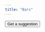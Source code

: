```yaml
---
title: "Bars"
---
```


<form name="suggestionForm" action="" method="GET">
  <input type="button" name="getSuggestion" value="Get a suggestion" onClick="printSuggestion(data)">
</form>

<div id="suggestion"></div>

<script type="text/javascript" src="bars.js"></script>
